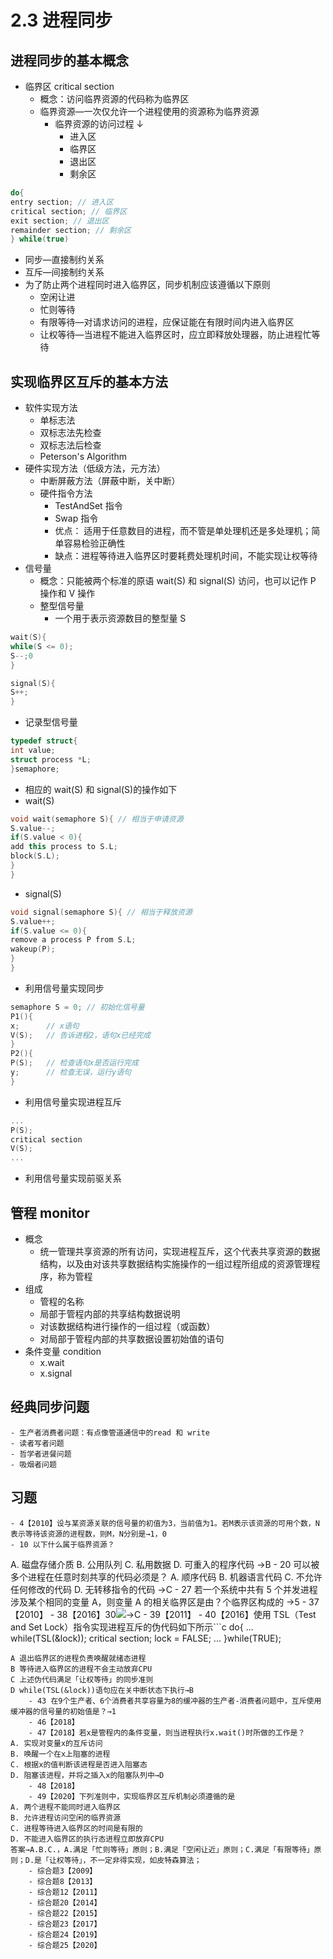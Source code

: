 # 2.3 进程同步

## 进程同步的基本概念

- 临界区 critical section
  - 概念：访问临界资源的代码称为临界区
  - 临界资源―一次仅允许一个进程使用的资源称为临界资源
    - 临界资源的访问过程 ↓
      - 进入区
      - 临界区
      - 退出区
      - 剩余区

```cpp
do{
entry section; // 进入区
critical section; // 临界区
exit section; // 退出区
remainder section; // 剩余区
} while(true)
```

- 同步―直接制约关系
- 互斥―间接制约关系
- 为了防止两个进程同时进入临界区，同步机制应该遵循以下原则
  - 空闲让进
  - 忙则等待
  - 有限等待―对请求访问的进程，应保证能在有限时间内进入临界区
  - 让权等待―当进程不能进入临界区时，应立即释放处理器，防止进程忙等待

## 实现临界区互斥的基本方法

- 软件实现方法
  - 单标志法
  - 双标志法先检查
  - 双标志法后检查
  - Peterson's Algorithm
- 硬件实现方法（低级方法，元方法）
  - 中断屏蔽方法（屏蔽中断，关中断）
  - 硬件指令方法
    - TestAndSet 指令
    - Swap 指令
    - 优点： 适用于任意数目的进程，而不管是单处理机还是多处理机；简单容易检验正确性
    - 缺点：进程等待进入临界区时要耗费处理机时间，不能实现让权等待
- 信号量
  - 概念：只能被两个标准的原语 wait(S) 和 signal(S) 访问，也可以记作 P 操作和 V 操作
  - 整型信号量
    - 一个用于表示资源数目的整型量 S

```cpp
wait(S){
while(S <= 0);
S--;0
}

signal(S){
S++;
}
```

- 记录型信号量

```cpp
typedef struct{
int value;
struct process *L;
}semaphore;
```

- 相应的 wait(S) 和 signal(S)的操作如下
- wait(S)

```cpp
void wait(semaphore S){ // 相当于申请资源
S.value--;
if(S.value < 0){
add this process to S.L;
block(S.L);
}
}
```

- signal(S)

```cpp
void signal(semaphore S){ // 相当于释放资源
S.value++;
if(S.value <= 0){
remove a process P from S.L;
wakeup(P);
}
}
```

- 利用信号量实现同步

```cpp
semaphore S = 0; // 初始化信号量
P1(){
x;		// x语句
V(S);   // 告诉进程2，语句x已经完成
}
P2(){
P(S);   // 检查语句x是否运行完成
y;		// 检查无误，运行y语句
}
```

- 利用信号量实现进程互斥

```cpp
...
P(S);
critical section
V(S);
...
```

- 利用信号量实现前驱关系

## 管程 monitor

- 概念
  - 统一管理共享资源的所有访问，实现进程互斥，这个代表共享资源的数据结构，以及由对该共享数据结构实施操作的一组过程所组成的资源管理程序，称为管程
- 组成
  - 管程的名称
  - 局部于管程内部的共享结构数据说明
  - 对该数据结构进行操作的一组过程（或函数）
  - 对局部于管程内部的共享数据设置初始值的语句
- 条件变量 condition
  - x.wait
  - x.signal

## 经典同步问题

    - 生产者消费者问题：有点像管道通信中的read 和 write
    - 读者写者问题
    - 哲学者进餐问题
    - 吸烟者问题

## 习题

    - 4【2010】设与某资源关联的信号量的初值为3，当前值为1。若M表示该资源的可用个数，N表示等待该资源的进程数，则M，N分别是→1，0
    - 10 以下什么属于临界资源？

A. 磁盘存储介质
B. 公用队列
C. 私用数据
D. 可重入的程序代码 →B - 20 可以被多个进程在任意时刻共享的代码必须是？
A. 顺序代码
B. 机器语言代码
C. 不允许任何修改的代码
D. 无转移指令的代码 →C - 27 若一个系统中共有 5 个并发进程涉及某个相同的变量 A，则变量 A 的相关临界区是由？个临界区构成的 →5 - 37【2010】 - 38【2016】30![](local://D:/OneDrive/Documents/2021/RemNote/publish-cs/files/Jm07ackviYB49nwb_wVU3MLo9TNGZ2jPm4qair9mXeUvpsGL7XuqQA5wKDstJobudm7Jr7mfBqo1knqEKrbDrt1X4VKP2MbdcKHVSFc9_VC8jasl0ps77ISidbE4O5kS.png)→C - 39【2011】 - 40【2016】使用 TSL（Test and Set Lock）指令实现进程互斥的伪代码如下所示```c
do{
...
while(TSL(&lock));
critical section;
lock = FALSE;
...
}while(TRUE);

```下列与该实现机制相关的叙述中，正确的是
A 退出临界区的进程负责唤醒就绪态进程
B 等待进入临界区的进程不会主动放弃CPU
C 上述伪代码满足「让权等待」的同步准则
D while(TSL(&lock))语句应在关中断状态下执行→B
    - 43 在9个生产者、6个消费者共享容量为8的缓冲器的生产者-消费者问题中，互斥使用缓冲器的信号量的初始值是？→1
    - 46【2018】
    - 47【2018】若x是管程内的条件变量，则当进程执行x.wait()时所做的工作是？
A. 实现对变量x的互斥访问
B. 唤醒一个在x上阻塞的进程
C. 根据x的值判断该进程是否进入阻塞态
D. 阻塞该进程，并将之插入x的阻塞队列中→D
    - 48【2018】
    - 49【2020】下列准则中，实现临界区互斥机制必须遵循的是
A. 两个进程不能同时进入临界区
B. 允许进程访问空闲的临界资源
C. 进程等待进入临界区的时间是有限的
D. 不能进入临界区的执行态进程立即放弃CPU
答案→A.B.C.，A.满足「忙则等待」原则；B.满足「空闲让近」原则；C.满足「有限等待」原则；D.是「让权等待」，不一定非得实现，如皮特森算法；
    - 综合题3【2009】
    - 综合题8【2013】
    - 综合题12【2011】
    - 综合题20【2014】
    - 综合题22【2015】
    - 综合题23【2017】
    - 综合题24【2019】
    - 综合题25【2020】
```
